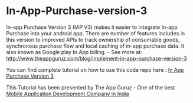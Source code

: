 In-App-Purchase-version-3
=========================

In-app Purchase Version 3 (IAP V3) makes it easier to integrate In-app Purchase into your android app. There are number of features includes in this version to improved APIs to track ownership of consumable goods, synchronous purchase flow and local caching of in-app purchase data. It also known as Google play In App billing. - See more at: http://www.theappguruz.com/blog/implement-in-app-purchase-version-3

<p>You can find complete tutorial on how to use this code repo here : <a href="http://www.theappguruz.com/blog/implement-in-app-purchase-version-3" target="_blank">In App Purchase Version 3</a></p>

This Tutorial has been presented by The App Guruz - One of the best <a href="http://www.theappguruz.com/mobile-application-development/">Mobile Application Development Company in India</a>
